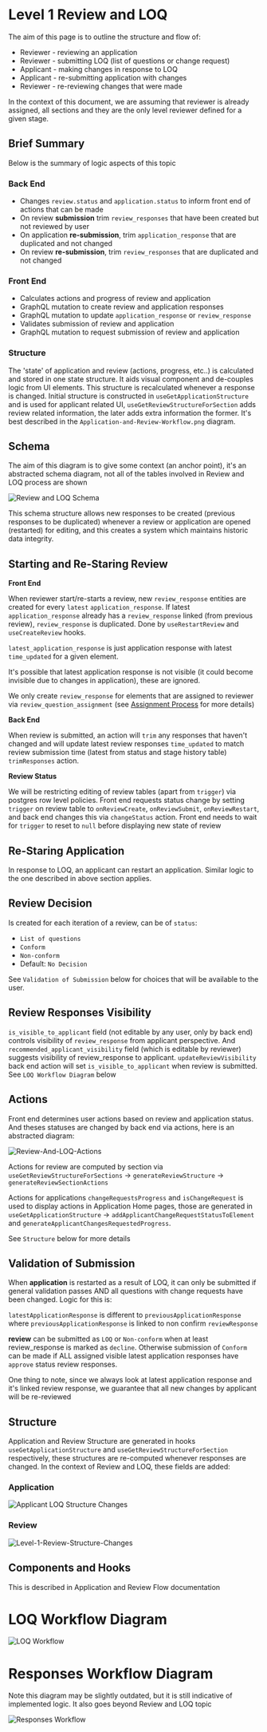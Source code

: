 # Level 1 Review and LOQ

The aim of this page is to outline the structure and flow of:

- Reviewer - reviewing an application
- Reviewer - submitting LOQ (list of questions or change request)
- Applicant - making changes in response to LOQ
- Applicant - re-submitting application with changes
- Reviewer - re-reviewing changes that were made

In the context of this document, we are assuming that reviewer is already assigned, all sections and they are the only level reviewer defined for a given stage.

## Brief Summary

Below is the summary of logic aspects of this topic

### Back End

- Changes `review.status` and `application.status` to inform front end of actions that can be made
- On review **submission** trim `review_responses` that have been created but not reviewed by user
- On application **re-submission**, trim `application_response` that are duplicated and not changed
- On review **re-submission**, trim `review_responses` that are duplicated and not changed

### Front End

- Calculates actions and progress of review and application
- GraphQL mutation to create review and application responses
- GraphQL mutation to update `application_response` or `review_response`
- Validates submission of review and application
- GraphQL mutation to request submission of review and application

### Structure

The 'state' of application and review (actions, progress, etc..) is calculated and stored in one state structure. It aids visual component and de-couples logic from UI elements. This structure is recalculated whenever a response is changed. Initial structure is constructed in `useGetApplicationStructure` and is used for applicant related UI, `useGetReviewStructureForSection` adds review related information, the later adds extra information the former. It's best described in the `Application-and-Review-Workflow.png` diagram.

## Schema

The aim of this diagram is to give some context (an anchor point), it's an abstracted schema diagram, not all of the tables involved in Review and LOQ process are shown

![Review and LOQ Schema](images/Review-And-LOQ-Schema.png)

This schema structure allows new responses to be created (previous responses to be duplicated) whenever a review or application are opened (restarted) for editing, and this creates a system which maintains historic data integrity.

## Starting and Re-Staring Review

**Front End**

When reviewer start/re-starts a review, new `review_response` entities are created for every `latest` `application_response`. If latest `application_response` already has a `review_response` linked (from previous review), `review_response` is duplicated. Done by `useRestartReview` and `useCreateReview` hooks.

`latest_application_response` is just application response with latest `time_updated` for a given element.

It's possible that latest application response is not visible (it could become invisible due to changes in application), these are ignored.

We only create `review_response` for elements that are assigned to reviewer via `review_question_assignment` (see [Assignment Process](Assignment-Process.md) for more details)

**Back End**

When review is submitted, an action will `trim` any responses that haven't changed and will update latest review responses `time_updated` to match review submission time (latest from status and stage history table) `trimResponses` action.

**Review Status**

We will be restricting editing of review tables (apart from `trigger`) via postgres row level policies. Front end requests status change by setting `trigger` on review table to `onReviewCreate`, `onReviewSubmit`, `onReviewRestart`, and back end changes this via `changeStatus` action. Front end needs to wait for `trigger` to reset to `null` before displaying new state of review

## Re-Staring Application

In response to LOQ, an applicant can restart an application. Similar logic to the one described in above section applies.

## Review Decision

Is created for each iteration of a review, can be of `status`: 
- `List of questions`
- `Conform`
- `Non-conform`
- Default: `No Decision`

 See `Validation of Submission` below for choices that will be available to the user.

## Review Responses Visibility

`is_visible_to_applicant` field (not editable by any user, only by back end) controls visibility of `review_response` from applicant perspective. And `recommended_applicant_visibility` field (which is editable by reviewer) suggests visibility of review_response to applicant. `updateReviewVisibility` back end action will set `is_visible_to_applicant` when review is submitted. See `LOQ Workflow Diagram` below

## Actions

Front end determines user actions based on review and application status. And theses statuses are changed by back end via actions, here is an abstracted diagram:

![Review-And-LOQ-Actions](images/Review-And-LOQ-Actions.png)

Actions for review are computed by section via `useGetReviewStructureForSections` -> `generateReviewStructure` -> `generateReviewSectionActions`

Actions for applications `changeRequestsProgress` and `isChangeRequest` is used to display actions in Application Home pages, those are generated in `useGetApplicationStructure` -> `addApplicantChangeRequestStatusToElement` and `generateApplicantChangesRequestedProgress`.

See `Structure` below for more details

## Validation of Submission

When **application** is restarted as a result of LOQ, it can only be submitted if general validation passes AND all questions with change requests have been changed. Logic for this is:

`latestApplicationResponse` is different to `previousApplicationResponse` where `previousApplicationResponse` is linked to non confirm `reviewResponse`

**review** can be submitted as `LOQ` or `Non-conform` when at least review_response is marked as `decline`. Otherwise submission of `Conform` can be made if ALL assigned visible latest application responses have `approve` status review responses.

One thing to note, since we always look at latest application response and it's linked review response, we guarantee that all new changes by applicant will be re-reviewed

## Structure

Application and Review Structure are generated in hooks `useGetApplicationStructure` and `useGetReviewStructureForSection` respectively, these structures are re-computed whenever responses are changed. In the context of Review and LOQ, these fields are added:

### Application

![Applicant LOQ Structure Changes](images/Applicant-LOQ-Structure-Changes.png)

### Review

![Level-1-Review-Structure-Changes](images/Level-1-Review-Structure-Changes.png)

## Components and Hooks

This is described in Application and Review Flow documentation

# LOQ Workflow Diagram

![LOQ Workflow](images/LOQ-Workflow.png)

# Responses Workflow Diagram

Note this diagram may be slightly outdated, but it is still indicative of implemented logic. It also goes beyond Review and LOQ topic

![Responses Workflow](images/Responses-Workflow.png)
